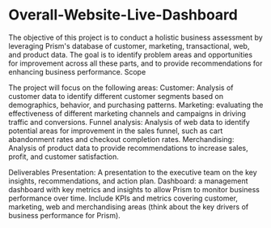 # Overall-Website-Live-Dashboard
The objective of this project is to conduct a holistic business assessment by leveraging Prism's database of customer, marketing, transactional, web, and product data. The goal is to identify problem areas and opportunities for improvement across all these parts, and to provide recommendations for enhancing business performance.
Scope


The project will focus on the following areas:
Customer: Analysis of customer data to identify different customer segments based on demographics, behavior, and purchasing patterns.
Marketing: evaluating the effectiveness of different marketing channels and campaigns in driving traffic and conversions.
Funnel analysis: Analysis of web data to identify potential areas for improvement in the sales funnel, such as cart abandonment rates and checkout completion rates.
Merchandising: Analysis of product data to provide recommendations to increase sales, profit, and customer satisfaction.


Deliverables
Presentation: A presentation to the executive team on the key insights, recommendations, and action plan.
Dashboard: a management dashboard with key metrics and insights to allow Prism to monitor business performance over time. Include KPIs and metrics covering customer, marketing, web and merchandising areas (think about the key drivers of business performance for Prism).
